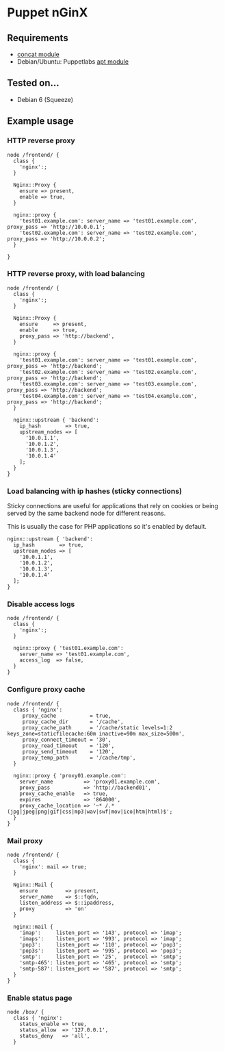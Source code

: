# Puppet nGinX

## Requirements

* [concat module](https://github.com/ripienaar/puppet-concat)
* Debian/Ubuntu: Puppetlabs [apt module](https://github.com/puppetlabs/puppetlabs-apt)

## Tested on...

* Debian 6 (Squeeze)

## Example usage

### HTTP reverse proxy

    node /frontend/ {
      class {
        'nginx':;
      }

      Nginx::Proxy {
        ensure => present,
        enable => true,
      }

      nginx::proxy {
        'test01.example.com': server_name => 'test01.example.com', proxy_pass => 'http://10.0.0.1';
        'test02.example.com': server_name => 'test02.example.com', proxy_pass => 'http://10.0.0.2';
      }

    }

### HTTP reverse proxy, with load balancing

    node /frontend/ {
      class {
        'nginx':;
      }

      Nginx::Proxy {
        ensure     => present,
        enable     => true,
        proxy_pass => 'http://backend',
      }

      nginx::proxy {
        'test01.example.com': server_name => 'test01.example.com', proxy_pass => 'http://backend';
        'test02.example.com': server_name => 'test02.example.com', proxy_pass => 'http://backend';
        'test03.example.com': server_name => 'test03.example.com', proxy_pass => 'http://backend';
        'test04.example.com': server_name => 'test04.example.com', proxy_pass => 'http://backend';
      }

      nginx::upstream { 'backend':
        ip_hash        => true,
        upstream_nodes => [
          '10.0.1.1',
          '10.0.1.2',
          '10.0.1.3',
          '10.0.1.4'
        ];
      }
    }

### Load balancing with ip hashes (sticky connections)

Sticky connections are useful for applications that rely on cookies or
being served by the same backend node for different reasons.

This is usually the case for PHP applications so it's enabled by default.

    nginx::upstream { 'backend':
      ip_hash        => true,
      upstream_nodes => [
        '10.0.1.1',
        '10.0.1.2',
        '10.0.1.3',
        '10.0.1.4'
      ];
    }

### Disable access logs

    node /frontend/ {
      class {
        'nginx':;
      }

      nginx::proxy { 'test01.example.com':
        server_name => 'test01.example.com',
        access_log  => false,
      }
    }

### Configure proxy cache

    node /frontend/ {
      class { 'nginx':
         proxy_cache           = true,
         proxy_cache_dir       = '/cache',
         proxy_cache_path      = '/cache/static levels=1:2 keys_zone=staticfilecache:60m inactive=90m max_size=500m',
         proxy_connect_timeout = '30',
         proxy_read_timeout    = '120',
         proxy_send_timeout    = '120',
         proxy_temp_path       = '/cache/tmp',
      }

      nginx::proxy { 'proxy01.example.com':
        server_name          => 'proxy01.example.com',
        proxy_pass           => 'http://backend01',
        proxy_cache_enable   => true,
        expires              => '864000',
        proxy_cache_location => '~* /.*(jpg|jpeg|png|gif|css|mp3|wav|swf|mov|ico|htm|html)$';
      }
    }

### Mail proxy

    node /frontend/ {
      class {
        'nginx': mail => true;
      }

      Nginx::Mail {
        ensure         => present,
        server_name    => $::fqdn,
        listen_address => $::ipaddress,
        proxy          => 'on'
      }

      nginx::mail {
        'imap':     listen_port => '143', protocol => 'imap';
        'imaps':    listen_port => '993', protocol => 'imap';
        'pop3':     listen_port => '110', protocol => 'pop3';
        'pop3s':    listen_port => '995', protocol => 'pop3';
        'smtp':     listen_port => '25',  protocol => 'smtp';
        'smtp-465': listen_port => '465', protocol => 'smtp';
        'smtp-587': listen_port => '587', protocol => 'smtp';
      }
    }

### Enable status page

    node /box/ {
      class { 'nginx':
        status_enable => true,
        status_allow  => '127.0.0.1',
        status_deny   => 'all',
      }

